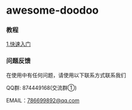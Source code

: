 # awesome-doodoo
### 教程

[1.快速入门](https://github.com/doodooke/awesome-doodoo/blob/master/docs/1-%E5%BF%AB%E9%80%9F%E5%85%A5%E9%97%A8.md)



### 问题反馈

在使用中有任何问题，请使用以下联系方式联系我们

QQ群: 874449168(交流群①)

EMAIL：786699892@qq.com